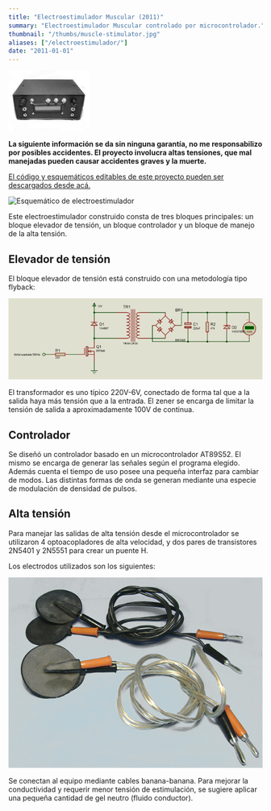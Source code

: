 ```yaml
---
title: "Electroestimulador Muscular (2011)"
summary: "Electroestimulador Muscular controlado por microcontrolador."
thumbnail: "/thumbs/muscle-stimulator.jpg"
aliases: ["/electroestimulador/"]
date: "2011-01-01"
---
```

	
![Electroestimulador](/images/electro4.jpg)

**La siguiente información se da sin ninguna garantía, no me responsabilizo por posibles accidentes. El proyecto involucra altas tensiones, que mal manejadas pueden causar accidentes graves y la muerte.**

[El código y esquemáticos editables de este proyecto pueden ser descargados desde acá.](https://github.com/gzalo/electroestimulador)

![Esquemático de electroestimulador](/images/electrostimulator-schematic.png)

Este electroestimulador construido consta de tres bloques principales: un bloque elevador de tensión, un bloque controlador y un bloque de manejo de la alta tensión.

## Elevador de tensión

El bloque elevador de tensión está construido con una metodología tipo flyback:

![Flyback inverter](/images/inversor.png)

El transformador es uno típico 220V-6V, conectado de forma tal que a la salida haya más tensión que a la entrada. El zener se encarga de limitar la tensión de salida a aproximadamente 100V de continua.

## Controlador
Se diseñó un controlador basado en un microcontrolador AT89S52. El mismo se encarga de generar las señales según el programa elegido. Además cuenta el tiempo de uso posee una pequeña interfaz para cambiar de modos. Las distintas formas de onda se generan mediante una especie de modulación de densidad de pulsos.

## Alta tensión
Para manejar las salidas de alta tensión desde el microcontrolador se utilizaron 4 optoacopladores de alta velocidad, y dos pares de transistores 2N5401 y 2N5551 para crear un puente H. 

Los electrodos utilizados son los siguientes:

![Electrodos para electroestimulador](/images/electro1.jpg)

Se conectan al equipo mediante cables banana-banana. Para mejorar la conductividad y requerir menor tensión de estimulación, se sugiere aplicar una pequeña cantidad de gel neutro (fluido conductor).
